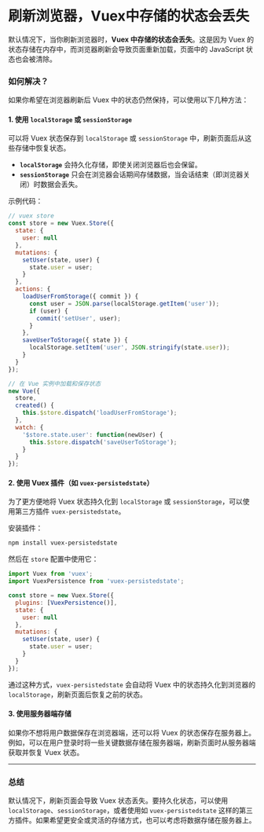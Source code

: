 # 刷新浏览器，Vuex中存储的状态会丢失

默认情况下，当你刷新浏览器时，**Vuex 中存储的状态会丢失**。这是因为 Vuex 的状态存储在内存中，而浏览器刷新会导致页面重新加载，页面中的 JavaScript 状态也会被清除。

### 如何解决？

如果你希望在浏览器刷新后 Vuex 中的状态仍然保持，可以使用以下几种方法：

#### 1. 使用 `localStorage` 或 `sessionStorage`
可以将 Vuex 状态保存到 `localStorage` 或 `sessionStorage` 中，刷新页面后从这些存储中恢复状态。

- **`localStorage`** 会持久化存储，即使关闭浏览器后也会保留。
- **`sessionStorage`** 只会在浏览器会话期间存储数据，当会话结束（即浏览器关闭）时数据会丢失。

示例代码：

```js
// vuex store
const store = new Vuex.Store({
  state: {
    user: null
  },
  mutations: {
    setUser(state, user) {
      state.user = user;
    }
  },
  actions: {
    loadUserFromStorage({ commit }) {
      const user = JSON.parse(localStorage.getItem('user'));
      if (user) {
        commit('setUser', user);
      }
    },
    saveUserToStorage({ state }) {
      localStorage.setItem('user', JSON.stringify(state.user));
    }
  }
});

// 在 Vue 实例中加载和保存状态
new Vue({
  store,
  created() {
    this.$store.dispatch('loadUserFromStorage');
  },
  watch: {
    '$store.state.user': function(newUser) {
      this.$store.dispatch('saveUserToStorage');
    }
  }
});
```

#### 2. 使用 Vuex 插件（如 `vuex-persistedstate`）
为了更方便地将 Vuex 状态持久化到 `localStorage` 或 `sessionStorage`，可以使用第三方插件 `vuex-persistedstate`。

安装插件：

```bash
npm install vuex-persistedstate
```

然后在 `store` 配置中使用它：

```js
import Vuex from 'vuex';
import VuexPersistence from 'vuex-persistedstate';

const store = new Vuex.Store({
  plugins: [VuexPersistence()],
  state: {
    user: null
  },
  mutations: {
    setUser(state, user) {
      state.user = user;
    }
  }
});
```

通过这种方式，`vuex-persistedstate` 会自动将 Vuex 中的状态持久化到浏览器的 `localStorage`，刷新页面后恢复之前的状态。

#### 3. 使用服务器端存储
如果你不想将用户数据保存在浏览器端，还可以将 Vuex 的状态保存在服务器上。例如，可以在用户登录时将一些关键数据存储在服务器端，刷新页面时从服务器端获取并恢复 Vuex 状态。

---

### 总结

默认情况下，刷新页面会导致 Vuex 状态丢失。要持久化状态，可以使用 `localStorage`、`sessionStorage`，或者使用如 `vuex-persistedstate` 这样的第三方插件。如果希望更安全或灵活的存储方式，也可以考虑将数据存储在服务器上。
